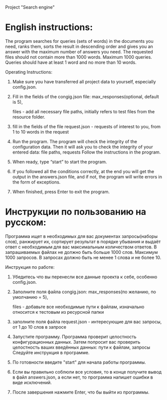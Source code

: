 Project "Search engine"

English instructions:
=======================================================================
The program searches for queries (sets of words) in the documents you need, ranks them, sorts the result in descending order and gives you an answer with the maximum number of answers you need.
The requested files should not contain more than 1000 words.
Maximum 1000 queries.
Queries should have at least 1 word and no more than 10 words.

Operating Instructions:
1. Make sure you have transferred all project data to yourself, especially config.json.
1. Fill in the fields of the congig.json file:
	max_responses(optional, default is 5),

	files - add all necessary file paths, initially refers to test files from the resource folder.

3. fill in the fields of the file request.json - requests of interest to you, from 1 to 10 words in the request

4. Run the program.
	The program will check the integrity of the configuration data.
	Then it will ask you to check the integrity of your entered data: file paths, requests
	Follow the instructions in the program.

5. When ready, type “start” to start the program.
6. If you followed all the conditions correctly, at the end you will get the output in the answers.json file,
	and if not, the program will write errors in the form of exceptions.
7. When finished, press Enter to exit the program.

Инструкции по пользованию на русском:
=======================================================================
Программа ищет в необходимых для вас документах запросы(наборы слов), ранжирует их, сортирует результат в порядке убывания и выдаёт ответ с необходимым для вас максимальным количеством ответов.
В запрашиваемых файлах не должно быть больше 1000 слов.
Максимум 1000 запросов.
В запросах должно быть не менее 1 слова и не более 10.

Инструкция по работе:
1. Убедитесь что вы перенесли все данные проекта к себе, особенно config.json.
1. Заполните поля файла congig.json:
	max_responses(по желанию, по умолчанию = 5),

	files - добавьте все необходимые пути к файлам, изначально относится к тестовым из ресурсной папки

2. заполните поля файла request.json - интересующие для вас запросы, от 1 до 10 слов в запросе

3. Запустите программу.
	Программа проверит целостность конфигурационных данных.
	Затем попросит вас проверить целостность ваших введённых данных: пути к файлам, запросы
	Следуйте инструкция в программе.

4. По готовности введите "start" для начала работы программы.
5. Если вы правильно соблюли все условия, то в конце получите вывод в файл answers.json,
	а если нет, то программа напишет ошибки в виде исключений.
6. После завершения нажмите Enter, что бы выйти из программы.
